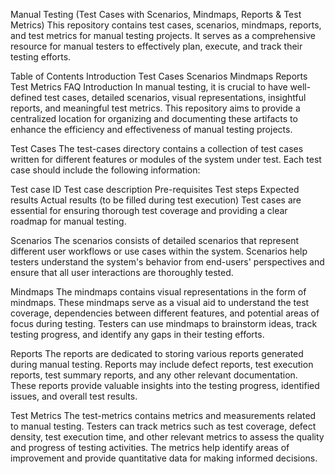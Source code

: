 Manual Testing (Test Cases with Scenarios, Mindmaps, Reports & Test Metrics)
This repository contains test cases, scenarios, mindmaps, reports, and test metrics for manual testing projects. It serves as a comprehensive resource for manual testers to effectively plan, execute, and track their testing efforts.

Table of Contents
Introduction
Test Cases
Scenarios
Mindmaps
Reports
Test Metrics
FAQ
Introduction
In manual testing, it is crucial to have well-defined test cases, detailed scenarios, visual representations, insightful reports, and meaningful test metrics. This repository aims to provide a centralized location for organizing and documenting these artifacts to enhance the efficiency and effectiveness of manual testing projects.

Test Cases
The test-cases directory contains a collection of test cases written for different features or modules of the system under test. Each test case should include the following information:

Test case ID
Test case description
Pre-requisites
Test steps
Expected results
Actual results (to be filled during test execution)
Test cases are essential for ensuring thorough test coverage and providing a clear roadmap for manual testing.

Scenarios
The scenarios consists of detailed scenarios that represent different user workflows or use cases within the system. Scenarios help testers understand the system's behavior from end-users' perspectives and ensure that all user interactions are thoroughly tested.

Mindmaps
The mindmaps contains visual representations in the form of mindmaps. These mindmaps serve as a visual aid to understand the test coverage, dependencies between different features, and potential areas of focus during testing. Testers can use mindmaps to brainstorm ideas, track testing progress, and identify any gaps in their testing efforts.

Reports
The reports are dedicated to storing various reports generated during manual testing. Reports may include defect reports, test execution reports, test summary reports, and any other relevant documentation. These reports provide valuable insights into the testing progress, identified issues, and overall test results.

Test Metrics
The test-metrics contains metrics and measurements related to manual testing. Testers can track metrics such as test coverage, defect density, test execution time, and other relevant metrics to assess the quality and progress of testing activities. The metrics help identify areas of improvement and provide quantitative data for making informed decisions.
